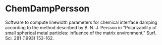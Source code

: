 # ChemDampPersson
Software to compute linewidth parameters for chemical interface damping according to the method described by B. N. J. Persson in "Polarizability of small spherical metal particles: influence of the matrix environment," Surf. Sci. 281 (1993) 153-162.
